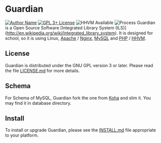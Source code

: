 Guardian
=================
[![Author Name](https://img.shields.io/badge/author-tonyhhyip-brightgreen.svg?style=plastic)](https://github.com/tonyhhyip/)
[![GPL 3+ License](https://img.shields.io/badge/License-GPL%203%2B-brightgreen.svg?style=plastic)](LICENSE.md)
![HHVM Available](https://img.shields.io/badge/hhvm-100%25-brightgreen.svg?style=plastic)
![Process](https://img.shields.io/badge/Process-building-lightgrey.svg?style=plastic)
Guardian is a Open Source Software [Integrated Library System (ILS)] (http://en.wikipedia.org/wiki/Integrated_library_system).
It is designed for school,
so it is using Linux, [Apache](http://httpd.apache.org/) / [Nginx](http://nginx.net/), [MySQL](http://www.mysql.com/) and [PHP](http://php.net) / [HHVM](http://hhvm.com).

License
--------------------
Guardian is distributed under the GNU GPL version 3 or later.
Please read the file [LICENSE.md](LICENSE.md) for more details.

Schema
--------------------
For Schema of MySQL, Guardian fork the one from [Koha](http://koha-community.org/) and slim it.
You may find it in database directory.

Install
--------------------
To install or upgrade Guardian, please see the [INSTALL.md](INSTALL.md) file appropriate
to your platform.